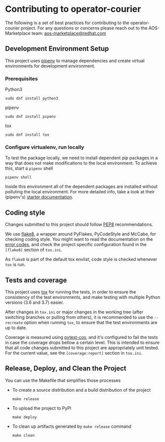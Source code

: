 # Contributing to operator-courier
The following is a set of best practices for contributing to the operator-courier project. For any questions or concerns please reach out to the AOS-Marketplace team: <aos-marketplace@redhat.com>


## Development Environment Setup
This project uses [pipenv](https://github.com/pypa/pipenv) to manage dependencies and create virtual environments for development environment.

### Prerequisites
Python3

`sudo dnf install python3`

pipenv

`sudo dnf install pipenv`

tox

`sudo dnf install tox`

### Configure virtualenv, run locally
To test the package locally, we need to install dependent pip packages in a way that does not make modifications to the local environment. To achieve this, start a `pipenv` shell

`pipenv shell`

Inside this environment all of the dependent packages are installed without polluting the local environment. For more detailed info, take a look at their (pipenv's) [starter documentation](https://pipenv.readthedocs.io/en/latest/).


## Coding style

Changes submitted to this project should follow
[PEP8](https://www.python.org/dev/peps/pep-0008/) recommendations.

We use [flake8](http://flake8.pycqa.org/en/latest/), a wrapper around
PyFlakes, PyCodeStyle and McCabe, for checking coding style. You might want to
read the documentation on the [error
codes](http://flake8.pycqa.org/en/latest/user/error-codes.html), and check the
project specific configuration found in the `[flake8]` section of `tox.ini`.

As `flake8` is part of the default tox envlist, code style is checked whenever
`tox` is run.


## Tests and coverage

This project uses [tox](https://tox.readthedocs.io) for running the tests, in
order to ensure the consistency of the test environments, and make testing
with multiple Python versions (3.6 and 3.7) easier.

After changes in `tox.ini` or major changes in the working tree (after
switching branches or pulling from others), it is recommended to use the
`--recreate` option when running `tox`, to ensure that the test environments
are up to date.

Coverage is measured using [pytest-cov](https://pypi.org/project/pytest-cov/),
and it's configured to fail the tests in case the coverage drops bellow a
certain level. This is intended to ensure that all code changes submitted to
this project are appropriately unit tested. For the current value, see the
`[coverage:report]` section in `tox.ini`.


## Release, Deploy, and Clean the Project

You can use the Makefile that simplifies those processes

- To create a source distribution and a build distribution of the project

  `make release`

- To upload the project to PyPI

  `make deploy`
  
- To clean up artifacts generated by `make release` command

  `make clean`
